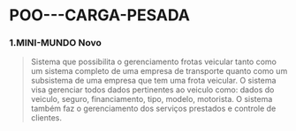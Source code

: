 # POO---CARGA-PESADA

### 1.MINI-MUNDO Novo<br>

>Sistema que possibilita o gerenciamento frotas veicular tanto como um sistema completo de uma empresa de transporte quanto como um subsistema de uma empresa que tem uma frota veicular. O sistema visa gerenciar todos dados pertinentes ao veiculo como: dados do veiculo, seguro, financiamento, tipo, modelo, motorista. O sistema também faz o gerenciamento dos serviços prestados e controle de clientes.
